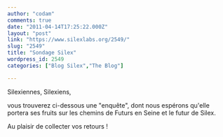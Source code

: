 ```yaml
---
author: "codam"
comments: true
date: "2011-04-14T17:25:22.000Z"
layout: "post"
link: "https://www.silexlabs.org/2549/"
slug: "2549"
title: "Sondage Silex"
wordpress_id: 2549
categories: ["Blog Silex","The Blog"]

---
```

Silexiennes, Silexiens,

vous trouverez ci-dessous une "enquête", dont nous espérons qu'elle portera ses fruits sur les chemins de Futurs en Seine et le futur de Silex.

Au plaisir de collecter vos retours !

<!-- more -->




